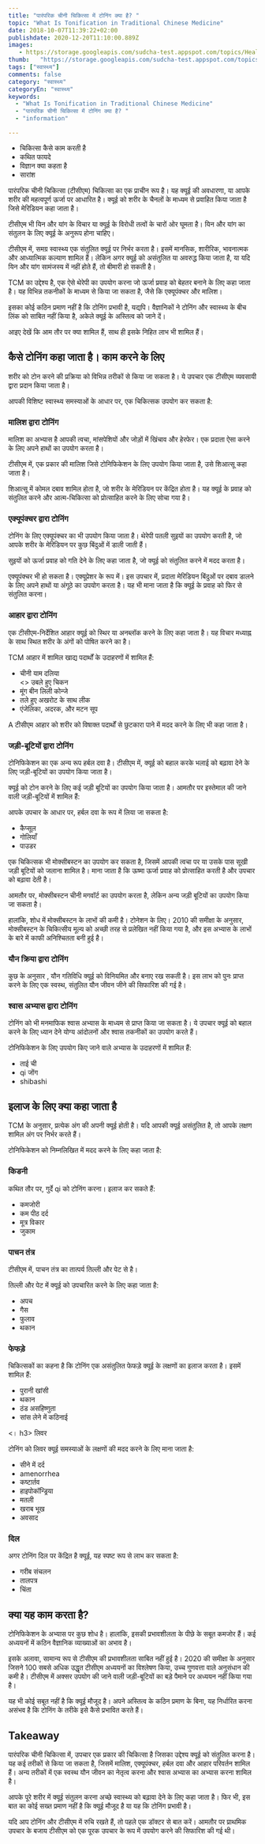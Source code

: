 ```yaml
---
title: "पारंपरिक चीनी चिकित्सा में टोनिंग क्या है? "
topic: "What Is Tonification in Traditional Chinese Medicine"
date: 2018-10-07T11:39:22+02:00
publishdate: 2020-12-20T11:10:00.889Z
images: 
   - https://storage.googleapis.com/sudcha-test.appspot.com/topics/Health/default-selection/8.jpg
thumb:   "https://storage.googleapis.com/sudcha-test.appspot.com/topics/Health/default-selection/thumb/8.jpg"
tags: ["स्वास्थ्य"]
comments: false
category: "स्वास्थ्य"
categoryEn: "स्वास्थ्य"
keywords: 
  - "What Is Tonification in Traditional Chinese Medicine"
  - "पारंपरिक चीनी चिकित्सा में टोनिंग क्या है? "
  - "information"

---
```

<ul> <li> चिकित्सा कैसे काम करती है </li> <li> कथित फायदे </li> <li> विज्ञान क्या कहता है </li> <li> सारांश </li> </ul> <p> पारंपरिक चीनी चिकित्सा (टीसीएम) चिकित्सा का एक प्राचीन रूप है। यह क्यूई की अवधारणा, या आपके शरीर की महत्वपूर्ण ऊर्जा पर आधारित है। क्यूई को शरीर के चैनलों के माध्यम से प्रवाहित किया जाता है जिसे मेरिडियन कहा जाता है। </p> <p> टीसीएम भी यिन और यांग के विचार या क्यूई के विरोधी तत्वों के चारों ओर घूमता है। यिन और यांग का संतुलन के लिए क्यूई के अनुरूप होना चाहिए। </p> <p> टीसीएम में, समग्र स्वास्थ्य एक संतुलित क्यूई पर निर्भर करता है। इसमें मानसिक, शारीरिक, भावनात्मक और आध्यात्मिक कल्याण शामिल हैं। लेकिन अगर क्यूई को असंतुलित या अवरुद्ध किया जाता है, या यदि यिन और यांग सामंजस्य में नहीं होते हैं, तो बीमारी हो सकती है। </p> <p> TCM का उद्देश्य है, एक ऐसे थेरेपी का उपयोग करना जो ऊर्जा प्रवाह को बेहतर बनाने के लिए कहा जाता है। यह विभिन्न तकनीकों के माध्यम से किया जा सकता है, जैसे कि एक्यूपंक्चर और मालिश। </p> <p> इसका कोई कठिन प्रमाण नहीं है कि टोनिंग प्रभावी है, यद्यपि। वैज्ञानिकों ने टोनिंग और स्वास्थ्य के बीच लिंक को साबित नहीं किया है, अकेले क्यूई के अस्तित्व को जाने दें। </p> <p> आइए देखें कि आम तौर पर क्या शामिल हैं, साथ ही इसके निहित लाभ भी शामिल हैं। </p> <h2> कैसे टोनिंग कहा जाता है। काम करने के लिए </h2> <p> शरीर को टोन करने की प्रक्रिया को विभिन्न तरीकों से किया जा सकता है। ये उपचार एक टीसीएम व्यवसायी द्वारा प्रदान किया जाता है। </p> <p> आपकी विशिष्ट स्वास्थ्य समस्याओं के आधार पर, एक चिकित्सक उपयोग कर सकता है: </p> <h3> मालिश द्वारा टोनिंग </h3> <p> मालिश का अभ्यास है आपकी त्वचा, मांसपेशियों और जोड़ों में खिंचाव और हेरफेर। एक प्रदाता ऐसा करने के लिए अपने हाथों का उपयोग करता है। </p> <p> टीसीएम में, एक प्रकार की मालिश जिसे टोनिफिकेशन के लिए उपयोग किया जाता है, उसे शिआत्सू कहा जाता है। </p> <p> शिआत्सू में कोमल दबाव शामिल होता है, जो शरीर के मेरिडियन पर केंद्रित होता है। यह क्यूई के प्रवाह को संतुलित करने और आत्म-चिकित्सा को प्रोत्साहित करने के लिए सोचा गया है। </p> <h3> एक्यूपंक्चर द्वारा टोनिंग </h3> <p> टोनिंग के लिए एक्यूपंक्चर का भी उपयोग किया जाता है। थेरेपी पतली सुइयों का उपयोग करती है, जो आपके शरीर के मेरिडियन पर कुछ बिंदुओं में डाली जाती हैं। </p> <p> सुइयों को ऊर्जा प्रवाह को गति देने के लिए कहा जाता है, जो क्यूई को संतुलित करने में मदद करता है। </p> <p> एक्यूपंक्चर भी हो सकता है। एक्यूप्रेशर के रूप में। इस उपचार में, प्रदाता मेरिडियन बिंदुओं पर दबाव डालने के लिए अपने हाथों या अंगूठे का उपयोग करता है। यह भी माना जाता है कि क्यूई के प्रवाह को फिर से संतुलित करना। </p> <h3> आहार द्वारा टोनिंग </h3> <p> एक टीसीएम-निर्देशित आहार क्यूई को स्थिर या अनब्लॉक करने के लिए कहा जाता है। यह विचार मध्याह्न के साथ स्थित शरीर के अंगों को पोषित करने का है। </p> <p> TCM आहार में शामिल खाद्य पदार्थों के उदाहरणों में शामिल हैं: </p> <ul> <li> चीनी याम दलिया </li> <> उबले हुए चिकन </li> <li> मूंग बीन लिली कोन्जे </li> <li> तले हुए अखरोट के साथ लीक </li> <li> एंजेलिका, अदरक, और मटन सूप </li> </ul> <p> A टीसीएम आहार को शरीर को विषाक्त पदार्थों से छुटकारा पाने में मदद करने के लिए भी कहा जाता है। </p> <h3> जड़ी-बूटियों द्वारा टोनिंग </h3> <p> टोनिफिकेशन का एक अन्य रूप हर्बल दवा है। टीसीएम में, क्यूई को बहाल करके भलाई को बढ़ावा देने के लिए जड़ी-बूटियों का उपयोग किया जाता है। </p> <p> क्यूई को टोन करने के लिए कई जड़ी बूटियों का उपयोग किया जाता है। आमतौर पर इस्तेमाल की जाने वाली जड़ी-बूटियों में शामिल हैं: </p> <p> आपके उपचार के आधार पर, हर्बल दवा के रूप में लिया जा सकता है: </p> <ul> <li> कैप्सूल </li> <li> गोलियाँ </li> <li> पाउडर </li> </ul> <p> एक चिकित्सक भी मोक्सीबस्टन का उपयोग कर सकता है, जिसमें आपकी त्वचा पर या उसके पास सूखी जड़ी बूटियों को जलाना शामिल है। माना जाता है कि ऊष्मा ऊर्जा प्रवाह को प्रोत्साहित करती है और उपचार को बढ़ावा देती है। </p> <p> आमतौर पर, मोक्सीबस्टन चीनी मगवॉर्ट का उपयोग करता है, लेकिन अन्य जड़ी बूटियों का उपयोग किया जा सकता है। </p> <p> हालांकि, शोध में मोक्सीबस्टन के लाभों की कमी है। टोनेशन के लिए। 2010 की समीक्षा के अनुसार, मोक्सीबस्टन के चिकित्सीय मूल्य को अच्छी तरह से प्रलेखित नहीं किया गया है, और इस अभ्यास के लाभों के बारे में काफी अनिश्चितता बनी हुई है। </p> <h3> यौन क्रिया द्वारा टोनिंग </h3> <p> कुछ के अनुसार , यौन गतिविधि क्यूई को विनियमित और बनाए रख सकती है। इस लाभ को पुनः प्राप्त करने के लिए एक स्वस्थ, संतुलित यौन जीवन जीने की सिफारिश की गई है। </p> <h3> श्वास अभ्यास द्वारा टोनिंग </h3> <p> टोनिंग को भी मनमाफिक श्वास अभ्यास के माध्यम से प्राप्त किया जा सकता है। ये उपचार क्यूई को बहाल करने के लिए ध्यान देने योग्य आंदोलनों और श्वास तकनीकों का उपयोग करते हैं। </p> <p> टोनिफिकेशन के लिए उपयोग किए जाने वाले अभ्यास के उदाहरणों में शामिल हैं: </p> <ul> <li> ताई ची </li> <li> qi जोंग </। li> <li> shibashi </li> </ul> <h2> इलाज के लिए क्या कहा जाता है </h2> <p> TCM के अनुसार, प्रत्येक अंग की अपनी क्यूई होती है। यदि आपकी क्यूई असंतुलित है, तो आपके लक्षण शामिल अंग पर निर्भर करते हैं। </p> <p> टोनिफिकेशन को निम्नलिखित में मदद करने के लिए कहा जाता है: </p> <h3> किडनी </h3> <p> कथित तौर पर, गुर्दे qi को टोनिंग करना। इलाज कर सकते हैं: </p> <ul> <li> कमजोरी </li> <li> कम पीठ दर्द </li> <li> मूत्र विकार </li> <li> जुकाम </li> </ul> <h3> पाचन तंत्र </h3> <p> टीसीएम में, पाचन तंत्र का तात्पर्य तिल्ली और पेट से है। </p> <p> तिल्ली और पेट में क्यूई को उपचारित करने के लिए कहा जाता है: </p> <ul> <li> अपच </li> <li> गैस </li> <li> फुलाव </li> <li> थकान </li> </ul> <h3> फेफड़े </h3> <p> चिकित्सकों का कहना है कि टोनिंग एक असंतुलित फेफड़े क्यूई के लक्षणों का इलाज करता है। इसमें शामिल हैं: </p> <ul> <li> पुरानी खांसी </li> <li> थकान </li> <li> ठंड असहिष्णुता </li> <li> सांस लेने में कठिनाई </li> </ul> <। h3> लिवर </h3> <p> टोनिंग को लिवर क्यूई समस्याओं के लक्षणों की मदद करने के लिए माना जाता है: </p> <ul> <li> सीने में दर्द </li> <li> amenorrhea </li> <li> कष्टार्तव </li> <li> हाइपोकॉन्ड्रिया </li> <li> मतली </li> <li> खराब भूख </li> <li> अवसाद </li> </ul> <h3> दिल </h3> <p> अगर टोनिंग दिल पर केंद्रित है क्यूई, यह स्पष्ट रूप से लाभ कर सकता है: </p> <ul> <li> गरीब संचलन </li> <li> तालपत्र </li> <li> चिंता </li> </ul> <h2> क्या यह काम करता है? </h2> <p> टोनिफिकेशन के अभ्यास पर कुछ शोध है। हालांकि, इसकी प्रभावशीलता के पीछे के सबूत कमजोर हैं। कई अध्ययनों में कठिन वैज्ञानिक व्याख्याओं का अभाव है। </p> <p> इसके अलावा, सामान्य रूप से टीसीएम की प्रभावशीलता साबित नहीं हुई है। 2020 की समीक्षा के अनुसार जिसने 100 सबसे अधिक उद्धृत टीसीएम अध्ययनों का विश्लेषण किया, उच्च गुणवत्ता वाले अनुसंधान की कमी है। टीसीएम में अक्सर उपयोग की जाने वाली जड़ी-बूटियों का बड़े पैमाने पर अध्ययन नहीं किया गया है। </p> <p> यह भी कोई सबूत नहीं है कि क्यूई मौजूद है। अपने अस्तित्व के कठिन प्रमाण के बिना, यह निर्धारित करना असंभव है कि टोनिंग के तरीके इसे कैसे प्रभावित करते हैं। </p> <h2> Takeaway </h2> <p> पारंपरिक चीनी चिकित्सा में, उपचार एक प्रकार की चिकित्सा है जिसका उद्देश्य क्यूई को संतुलित करना है। यह कई तरीकों से किया जा सकता है, जिसमें मालिश, एक्यूपंक्चर, हर्बल दवा और आहार परिवर्तन शामिल हैं। अन्य तरीकों में एक स्वस्थ यौन जीवन का नेतृत्व करना और श्वास अभ्यास का अभ्यास करना शामिल है। </p> <p> आपके पूरे शरीर में क्यूई संतुलन करना अच्छे स्वास्थ्य को बढ़ावा देने के लिए कहा जाता है। फिर भी, इस बात का कोई सख्त प्रमाण नहीं है कि क्यूई मौजूद है या यह कि टोनिंग प्रभावी है। </p> <p> यदि आप टोनिंग और टीसीएम में रुचि रखते हैं, तो पहले एक डॉक्टर से बात करें। आमतौर पर प्राथमिक उपचार के बजाय टीसीएम को एक पूरक उपचार के रूप में उपयोग करने की सिफारिश की गई थी। </p> <p> </p> 